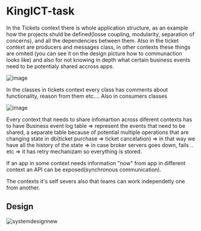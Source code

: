 # KingICT-task

In the Tickets context there is whole application structure, as an example how the projects shuld be defined(losse coupling, modularity, separation of concerns), and all the dependencies between them. Also in the ticket context are producers and messages class, in other contexts these things are omited (you can see it on the design picture how to communaction looks like) and also for not knowing in depth what certain business events need to be potentialy shared accross apps.

![image](https://github.com/BorisBesker/KingICT-task/assets/26566198/ab34fd70-6189-4613-89be-33716d68a29b)

In the classes in tickets context every class has comments about functionality, reason from them etc.... Also in consumers classes

![image](https://github.com/BorisBesker/KingICT-task/assets/26566198/f6f641c0-7cb6-4e18-b91d-fe56b5325897)

Every context that needs to share infomartion across diferent contexts has to have Business event log table => represent the events that need to be shared, a separate table because of potential multiple operations that are changing state in db(ticket purchase => ticket cancelation) => in that way we have all the history of the state => in case broker servers goes down, fails .. etc => it has retry mechanizam so everything is stored.

If an app in some context needs information "now" from app in different context an API can be exposed(synchronous communication).

The contexts it's self severs also that teams can work independetly one from another.

## Design

![systemdesignnew](https://github.com/BorisBesker/KingICT-task/assets/26566198/99008710-5b9b-4c75-9d21-d1353764bb8d)


